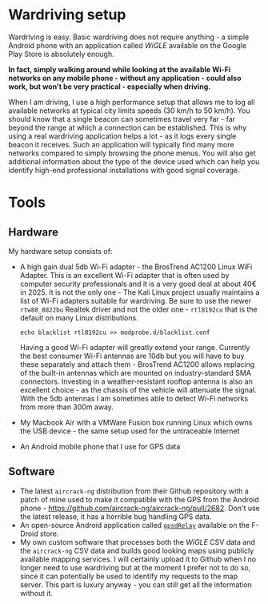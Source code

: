 # Wardriving setup

Wardriving is easy. Basic wardriving does not require anything - a simple Android phone with an application called *WiGLE* available on the Google Play Store is absolutely enough.

**In fact, simply walking around while looking at the available Wi-Fi networks on any mobile phone - without any application - could also work, but won't be very practical - especially when driving.**

When I am driving, I use a high performance setup that allows me to log all available networks at typical city limits speeds (30 km/h to 50 km/h). You should know that a single beacon can sometimes travel very far - far beyond the range at which a connection can be established. This is why using a real wardriving application helps a lot - as it logs every single beacon it receives. Such an application will typically find many more networks compared to simply browsing the phone menus. You will also get additional information about the type of the device used which can help you identify high-end professional installations with good signal coverage.

# Tools

## Hardware

My hardware setup consists of:
* A high gain dual 5db Wi-Fi adapter - the BrosTrend AC1200 Linux WiFi Adapter. This is an excellent Wi-Fi adapter that is often used by computer security professionals and it is a very good deal at about 40€ in 2025. It is not the only one - The Kali Linux project usually maintains a list of Wi-Fi adapters suitable for wardriving. Be sure to use the newer `rtw88_8822bu` Realtek driver and not the older one - `rtl8192cu` that is the default on many Linux distributions.

  ```shell
  echo blacklist rtl8192cu >> modprobe.d/blacklist.conf
  ```

  Having a good Wi-Fi adapter will greatly extend your range. Currently the best consumer Wi-Fi antennas are 10db but you will have to buy these separately and attach them - BrosTrend AC1200 allows replacing of the built-in antennas which are mounted on industry-standard SMA connectors. Investing in a weather-resistant rooftop antenna is also an excellent choice - as the chassis of the vehicle will attenuate the signal. With the 5db antennas I am sometimes able to detect Wi-Fi networks from more than 300m away.

* My Macbook Air with a VMWare Fusion box running Linux which owns the USB device - the same setup used for the untraceable Internet

* An Android mobile phone that I use for GPS data

## Software

* The latest `aircrack-ng` distribution from their Github repository with a patch of mine used to make it compatible with the GPS from the Android phone - https://github.com/aircrack-ng/aircrack-ng/pull/2682. Don't use the latest release, it has a horrible bug handling GPS data.
* An open-source Android application called [`gpsdRelay`](https://github.com/project-kaat/gpsdRelay) available on the F-Droid store.
* My own custom software that processes both the *WiGLE* CSV data and the `aircrack-ng` CSV data and builds good looking maps using publicly available mapping services. I will certainly upload it to Github when I no longer need to use wardriving but at the moment I prefer not to do so, since it can potentially be used to identify my requests to the map server. This part is luxury anyway - you can still get all the information without it.
